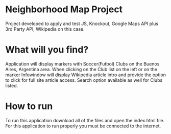 #  Neighborhood Map Project
Project developed to apply and test JS, Knockout, Google Maps API plus 3rd Party API, Wikipedia on this case.

# What will you find?
Application will display markers with Soccer(Futbol) Clubs on the Buenos Aires, Argentina area. When clicking on the Club list on the left or on the marker Infowindow will display Wikipedia article intro and provide the option to click for full site article access.
Search option available as well for Clubs listed.

# How to run
To run this application download all of the files and open the index.html file. For this application to run properly you must be connected to the internet.